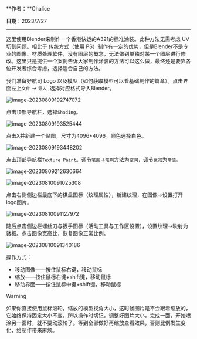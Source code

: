 **作者：**Chalice

**日期**：2023/7/27

---

这里使用Blender来制作一个香港快运的A321的标准涂装。此种方法无需考虑 UV 切割问题。相比于 传统方式（使用 PS）制作有一定的优势，但是Blender不是专业的图像、材质处理软件，没有图层的概念，无法做到单独对某一个图层进行修改。这里只是提供一个案例告诉大家制作涂装的方法可以这么做，最终还是要靠各位开发者综合考虑，选择适合自己的方法。

我们准备好航司 Logo 以及模型（如何获取模型可以看基础制作的篇章）。点击界面左上`文件` -> `导入` ,选择对应格式导入Blender。

![image-20230809192747072](https://bu.dusays.com/2023/08/09/64d3784603155.png)



点击顶部导航栏，选择`Shading`。

![image-20230809193525444](https://bu.dusays.com/2023/08/09/64d37a01da393.png)

点击X并新建一个贴图，尺寸为4096*4096。颜色选择白色。

![image-20230809193448202](https://bu.dusays.com/2023/08/09/64d379ea0b114.png)

点击顶部导航栏`Texture Paint`。调节`笔画`->`笔刷`方法为`空间`，调节`衰减`为`常值`。

![image-20230809212630664](https://bu.dusays.com/2023/08/09/64d393925d74f.png)

![image-20230810091025308](https://bu.dusays.com/2023/08/10/64d439145cbe2.png)

点击右侧侧边栏最底下的棋盘图标（纹理属性），新建纹理，在图像->设置打开logo图片。

![image-20230810091127972](https://bu.dusays.com/2023/08/10/64d43952664e4.png)

随后点击侧边栏螺丝刀与扳手图标（活动工具与工作区设置），设置纹理->映射为镂板。点击图像宽高比，恢复图像正常比例。

![image-20230810091340186](https://bu.dusays.com/2023/08/10/64d439d686ad2.png)

操作方式：

- 移动图像——按住鼠标右键，移动鼠标
- 缩放——按住鼠标右键+shift键，移动鼠标
- 移动界面——按住鼠标中键+shift键，移动鼠标

>[!warning]
>如果你直接使用鼠标滚轮，缩放的模型视角大小，这时候图片是不会跟着缩放的，它始终保持固定大小不变，所以操作时切记，调整好图片大小，完成一面，开始喷涂另一面时，就不要动滚轮了。等到全部做好再缩放查看效果，否则比例发生变化，给制作带来麻烦。



